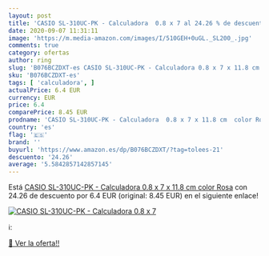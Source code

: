 ```yaml
---
layout: post
title: 'CASIO SL-310UC-PK - Calculadora  0.8 x 7 al 24.26 % de descuento'
date: 2020-09-07 11:31:11
image: 'https://m.media-amazon.com/images/I/510GEH+0uGL._SL200_.jpg'
comments: true
category: ofertas
author: ring
slug: 'B076BCZDXT-es CASIO SL-310UC-PK - Calculadora 0.8 x 7 x 11.8 cm color Rosa'
sku: 'B076BCZDXT-es'
tags: [ 'calculadora', ]
actualPrice: 6.4 EUR
currency: EUR
price: 6.4
comparePrice: 8.45 EUR
prodname: 'CASIO SL-310UC-PK - Calculadora  0.8 x 7 x 11.8 cm  color Rosa'
country: 'es'
flag: '🇪🇸'
brand: ''
buyurl: 'https://www.amazon.es/dp/B076BCZDXT/?tag=tolees-21'
descuento: '24.26'
average: '5.5842857142857145'
---
```


Está [CASIO SL-310UC-PK - Calculadora  0.8 x 7 x 11.8 cm  color Rosa](https://www.amazon.es/dp/B076BCZDXT/?tag=tolees-21) con 24.26 de descuento por 6.4 EUR (original: 8.45 EUR) en el siguiente enlace!

[![CASIO SL-310UC-PK - Calculadora  0.8 x 7](https://m.media-amazon.com/images/I/510GEH+0uGL._SL200_.jpg)](https://www.amazon.es/dp/B076BCZDXT/?tag=tolees-21)

ℹ️:


[🛒 Ver la oferta!!](https://www.amazon.es/dp/B076BCZDXT/?tag=tolees-21)
